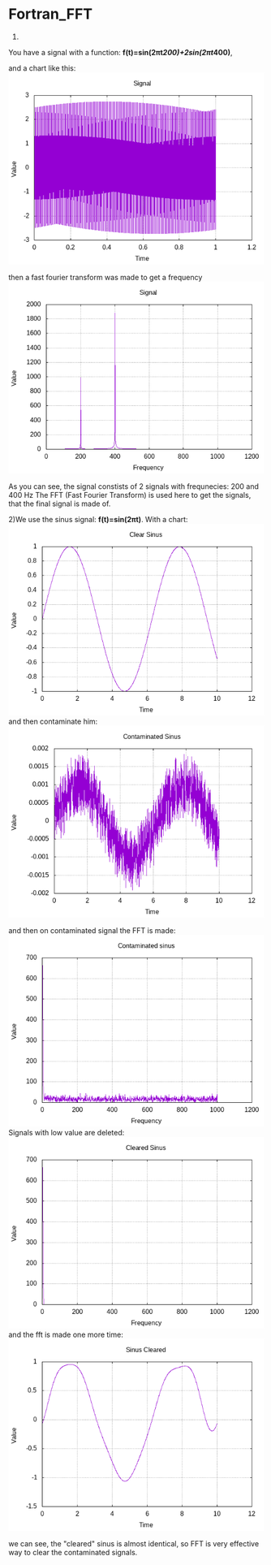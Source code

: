 # Fortran_FFT
1)
You have a signal with a function:
**f(t)=sin(2πt*200)+2sin(2πt*400)**,

and a chart like this:
![alt text](https://github.com/domguz/Fortran_FFT/blob/master/res/signal.png)

then a fast fourier transform was made to get a frequency
![alt text](https://github.com/domguz/Fortran_FFT/blob/master/res/sigFreq.png)


As you can see, the signal constists of 2 signals with frequnecies: 200 and 400 Hz
The FFT (Fast Fourier Transform) is used here to get the signals, that the final signal is made of.

2)We use the sinus signal: **f(t)=sin(2πt)**.
With a chart:
![alt text](https://github.com/domguz/Fortran_FFT/blob/master/res/ClearSinus.png)
and then contaminate him:
![alt text](https://github.com/domguz/Fortran_FFT/blob/master/res/sinTime.png)

and then on contaminated signal the FFT is made:
![alt text](https://github.com/domguz/Fortran_FFT/blob/master/res/sinFreq.png)
Signals with low value are deleted:
![alt text](https://github.com/domguz/Fortran_FFT/blob/master/res/sinFreqClear.png)
and the fft is made one more time:
![alt text](https://github.com/domguz/Fortran_FFT/blob/master/res/sinusCleared.png)


we can see, the "cleared" sinus is almost identical, so FFT is very effective way to clear the contaminated signals.





